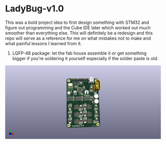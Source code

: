# LadyBug-v1.0
This was a bold project idea to first design something with STM32 and figure out programming and the Cube IDE later which worked out much smoother than everything else.
This will definitely be a redesign and this repo will serve as a reference for me on what mistakes not to make and what painful lessons I learned from it. 
1. LQFP-48 package: let the fab house assemble it or get something bigger if you're soldering it yourself especially if the solder paste is old.

![Alt text](png/LadyBug_3D.png)

